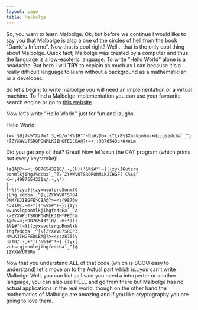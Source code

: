 ```yaml
---
layout: page
title: Malbolge
---
```


So, you want to learn Malbolge. Ok, but before we continue I would like to say you that Malbolge is also a one of the circles of
hell from the book "Dante's Inferno". Now that is cool right? Well... that is the only cool thing about Malbolge. Quick 
fact; Malbolge was created by a computer and thus the language is a low-esoteric language. To write "Hello World" alone is a headache. 
But here I will **TRY** to explain as much as I can because it's a really difficult language to learn without a  background as 
a mathematician or a developer.

So let's begin; to write malbolge you will need an implementation or a virtual machine. To find a Malbolge implementation you can use
your favourite search engine or go to [this website](http://www.malbolge.doleczek.pl/)

Now let's write "Hello World" just for fun and laughs.

Hello World:

```
(=<`$9]7<5YXz7wT.3,+O/o'K%$H"'~D|#z@b=`{^Lx8%$Xmrkpohm-kNi;gsedcba`_^]
\[ZYXWVUTSRQPONMLKJIHGFEDCBA@?>=<;:9876543s+O<oLm
```

Did you get any of that? Great! Now let's run the CAT program (which prints out every keystroke)!

```
(aBA@?>=<;:9876543210/.-,JH)('&%$#"!~}|{zy\J6utsrq
ponmlkjihgJ%dcba`_^]\[ZYXWVUTSRQPONMLKJIHGF('C%$$^
K~<;4987654321a/.-,\*)
j
!~%|{zya}|{zyxwvutsrqSonmlO
jLhg`edcba`_^]\[ZYXWV8TSRQ4
ONM/KJIBGFE>CBA@?>=<;{9876w
43210/.-m+*)('&%$#"!~}|{zy\
wvunslqponmlkjihgfedcEa`_^A
\>ZYXWPUTSRQPONMLKJIH*FEDC&
A@?>=<;:9876543210/.-m+*)(i
&%$#"!~}|{zyxwvutsrqpRnmlkN
ihgfedcba`_^]\[ZYXWVU7SRQP3
NMLKJIHGFEDCBA@?>=<;:z8765v
3210/.-,+*)('&%$#"!~}_{zyx[
vutsrqjonmlejihgfedcba`_^]@
[ZYXWVUTSRo
```

Now that you understand ALL of that code (which is SOOO easy to understand) let's move on to the Actual part 
which is...you can't write Malbolge.Well, you can but as I said you need a interperter or another language, you can 
also use HELL and go from there but Malbolge has no actual applications in the real world, though on the other hand the 
mathematics of Malbolge are amazing and if you like cryptography you are going to love them.
